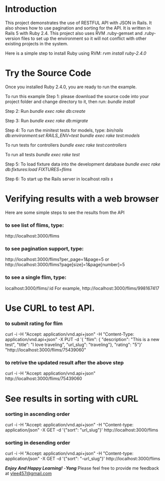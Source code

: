 
# Introduction
This project demonstrates the use of RESTFUL API with JSON in Rails. It also shows how to use pagination and sorting for the API. It is written in Rails 5 with Ruby 2.4. This project also uses RVM .ruby-gemset and .ruby-version files to set up the environment so it will not conflict with other existing projects in the system.

Here is a simple step to install Ruby using RVM:
_rvm install ruby-2.4.0_

# Try the Source Code
Once you installed Ruby 2.4.0, you are ready to run the example.

To run this example
Step 1: please download the source code into your project folder and change directory to it, then run:
_bundle install_

Step 2: Run 
_bundle exec rake db:create_

Step 3: Run 
_bundle exec rake db:migrate_

Step 4: To run the minitest tests for models, type:
_bin/rails db:environment:set RAILS_ENV=test_
_bundle exec rake test:models_

To run tests for controllers
_bundle exec rake test:controllers_

To run all tests
_bundle exec rake test_

Step 5: To load fixture data into the development database
_bundle exec rake db:fixtures:load FIXTURES=flims_

Step 6: To start up the Rails server in localhost
_rails s_


# Verifying results with a web browser

Here are some simple steps to see the results from the API

### to see list of flims, type:
http://localhost:3000/flims

### to see pagination support, type:
http://localhost:3000/flims?per_page=1&page=5
or
http://localhost:3000/flims?page[size]=1&page[number]=5

### to see a single flim, type:
localhost:3000/flims/:id
For example,
http://localhost:3000/flims/998167417

# Use CURL to test API.

### to submit rating for flim

curl  -i -H "Accept: application/vnd.api+json" -H "Content-Type: application/vnd.api+json" -X PUT -d '{ "flim": { "description": "This is a new test", "title": "I love traveling", "url_slug": "traveling"}, "rating": "5"}' "http://localhost:3000/flims/75439060"

### to retrive the updated result after the above step
curl -i -H "Accept: application/vnd.api+json" http://localhost:3000/flims/75439060

# See results in sorting with cURL

### sorting in ascending order
curl -i -H "Accept: application/vnd.api+json" -H "Content-type: application/json" -X GET -d '{"sort": "url_slug"}' http://localhost:3000/flims

### sorting in desending order
curl -i -H "Accept: application/vnd.api+json" -H "Content-type: application/json" -X GET -d '{"sort": "-url_slug"}' http://localhost:3000/flims


**_Enjoy And Happy Learning!_** -_**Yong**_
Please feel free to provide me feedback at ylee457@gmail.com